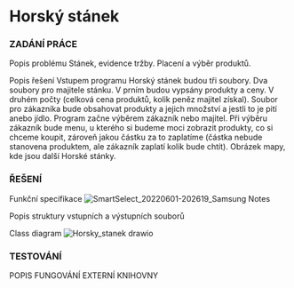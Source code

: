 # Horský stánek
### ZADÁNÍ PRÁCE
Popis problému
Stánek, evidence tržby. Placení a výběr produktů.

Popis řešení
Vstupem programu Horský stánek budou tři soubory. Dva soubory pro majitele stánku. V prním budou vypsány produkty a ceny. V druhém počty (celková cena produktů, kolik peněz majitel získal). Soubor pro zákazníka bude obsahovat produkty a jejich množství a jestli to je pití anebo jídlo. Program začne výběrem zákazník nebo majitel. Při výběru zákazník bude menu, u kterého si budeme moci zobrazit produkty, co si chceme koupit, zároveň jakou částku za to zaplatíme (částka nebude stanovena produktem, ale zákazník zaplatí kolik bude chtít). Obrázek mapy, kde jsou další Horské stánky. 

### ŘEŠENÍ
Funkční specifikace
![SmartSelect_20220601-202619_Samsung Notes](https://user-images.githubusercontent.com/100836132/171802928-ba87b7d6-310b-4451-84fb-2ed2989b08cb.jpg)


Popis struktury vstupních a výstupních souborů

Class diagram
![Horsky_stanek drawio](https://user-images.githubusercontent.com/100836132/171803006-1671af07-66ca-453d-8e67-71a8e7be34b8.png)

### TESTOVÁNÍ

POPIS FUNGOVÁNÍ EXTERNÍ KNIHOVNY
